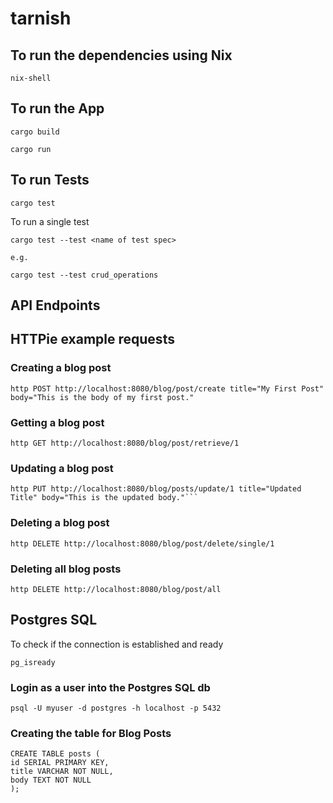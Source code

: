 # tarnish

## To run the dependencies using Nix

```
nix-shell
```

## To run the App

```
cargo build
```

```
cargo run
```

## To run Tests

```
cargo test
```

To run a single test

```
cargo test --test <name of test spec>

e.g.

cargo test --test crud_operations 
```

## API Endpoints


## HTTPie example requests


### Creating a blog post
```
http POST http://localhost:8080/blog/post/create title="My First Post" body="This is the body of my first post."
```

### Getting a blog post
```
http GET http://localhost:8080/blog/post/retrieve/1
```

### Updating a blog post
```
http PUT http://localhost:8080/blog/posts/update/1 title="Updated Title" body="This is the updated body."```
```

### Deleting a blog post
```
http DELETE http://localhost:8080/blog/post/delete/single/1
```

### Deleting all blog posts
```
http DELETE http://localhost:8080/blog/post/all
```

## Postgres SQL

To check if the connection is established and ready

```
pg_isready
```

### Login as a user into the Postgres SQL db

```
psql -U myuser -d postgres -h localhost -p 5432
```


### Creating the table for Blog Posts
```
CREATE TABLE posts (
id SERIAL PRIMARY KEY,
title VARCHAR NOT NULL,
body TEXT NOT NULL
);
```